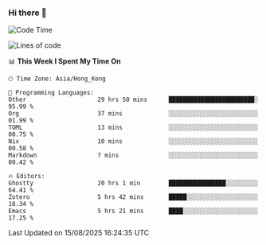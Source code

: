 ### Hi there 👋

<!--
**nicehiro/nicehiro** is a ✨ _special_ ✨ repository because its `README.md` (this file) appears on your GitHub profile.

Here are some ideas to get you started:

- 🔭 I’m currently working on ...
- 🌱 I’m currently learning ...
- 👯 I’m looking to collaborate on ...
- 🤔 I’m looking for help with ...
- 💬 Ask me about ...
- 📫 How to reach me: ...
- 😄 Pronouns: ...
- ⚡ Fun fact: ...
-->

<!--START_SECTION:waka-->
![Code Time](http://img.shields.io/badge/Code%20Time-900%20hrs%2046%20mins-blue)

![Lines of code](https://img.shields.io/badge/From%20Hello%20World%20I%27ve%20Written-1.7%20million%20lines%20of%20code-blue)

📊 **This Week I Spent My Time On** 

```text
🕑︎ Time Zone: Asia/Hong_Kong

💬 Programming Languages: 
Other                    29 hrs 50 mins      ████████████████████████░   95.99 % 
Org                      37 mins             ░░░░░░░░░░░░░░░░░░░░░░░░░   01.99 % 
TOML                     13 mins             ░░░░░░░░░░░░░░░░░░░░░░░░░   00.75 % 
Nix                      10 mins             ░░░░░░░░░░░░░░░░░░░░░░░░░   00.58 % 
Markdown                 7 mins              ░░░░░░░░░░░░░░░░░░░░░░░░░   00.42 % 

🔥 Editors: 
Ghostty                  20 hrs 1 min        ████████████████░░░░░░░░░   64.41 % 
Zotero                   5 hrs 42 mins       █████░░░░░░░░░░░░░░░░░░░░   18.34 % 
Emacs                    5 hrs 21 mins       ████░░░░░░░░░░░░░░░░░░░░░   17.25 % 
```


 Last Updated on 15/08/2025 16:24:35 UTC
<!--END_SECTION:waka-->
